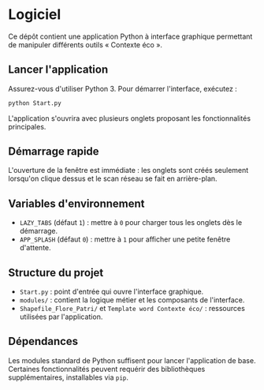 # Logiciel

Ce dépôt contient une application Python à interface graphique permettant de manipuler différents outils « Contexte éco ».

## Lancer l'application

Assurez-vous d'utiliser Python 3. Pour démarrer l'interface, exécutez :

```bash
python Start.py
```

L'application s'ouvrira avec plusieurs onglets proposant les fonctionnalités principales.

## Démarrage rapide

L'ouverture de la fenêtre est immédiate : les onglets sont créés seulement lorsqu'on clique dessus et le scan réseau se fait en arrière-plan.

## Variables d'environnement

- `LAZY_TABS` (défaut `1`) : mettre à `0` pour charger tous les onglets dès le démarrage.
- `APP_SPLASH` (défaut `0`) : mettre à `1` pour afficher une petite fenêtre d'attente.

## Structure du projet

- `Start.py` : point d'entrée qui ouvre l'interface graphique.
- `modules/` : contient la logique métier et les composants de l'interface.
- `Shapefile_Flore_Patri/` et `Template word Contexte éco/` : ressources utilisées par l'application.

## Dépendances

Les modules standard de Python suffisent pour lancer l'application de base. Certaines fonctionnalités peuvent requérir des bibliothèques supplémentaires, installables via `pip`.


